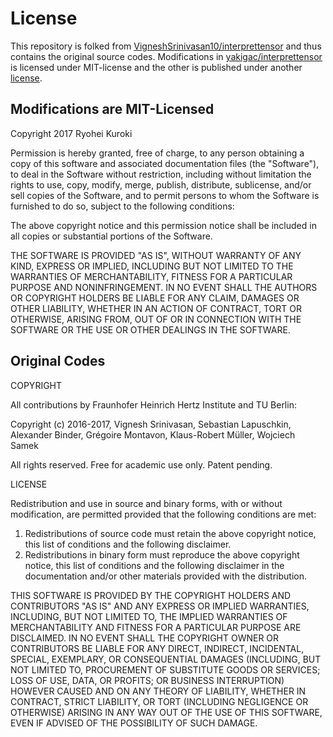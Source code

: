 # License
This repository is folked from [VigneshSrinivasan10/interprettensor](https://github.com/VigneshSrinivasan10/interprettensor) and thus contains the original source codes. Modifications in [yakigac/interprettensor](https://github.com/yakigac/interprettensor) is licensed under MIT-license and the other is published under another [license](https://github.com/VigneshSrinivasan10/interprettensor/blob/master/LICENSE).

## Modifications are MIT-Licensed
Copyright 2017 Ryohei Kuroki

Permission is hereby granted, free of charge, to any person obtaining a copy of this software and associated documentation files (the "Software"), to deal in the Software without restriction, including without limitation the rights to use, copy, modify, merge, publish, distribute, sublicense, and/or sell copies of the Software, and to permit persons to whom the Software is furnished to do so, subject to the following conditions:

The above copyright notice and this permission notice shall be included in all copies or substantial portions of the Software.

THE SOFTWARE IS PROVIDED "AS IS", WITHOUT WARRANTY OF ANY KIND, EXPRESS OR IMPLIED, INCLUDING BUT NOT LIMITED TO THE WARRANTIES OF MERCHANTABILITY, FITNESS FOR A PARTICULAR PURPOSE AND NONINFRINGEMENT. IN NO EVENT SHALL THE AUTHORS OR COPYRIGHT HOLDERS BE LIABLE FOR ANY CLAIM, DAMAGES OR OTHER LIABILITY, WHETHER IN AN ACTION OF CONTRACT, TORT OR OTHERWISE, ARISING FROM, OUT OF OR IN CONNECTION WITH THE SOFTWARE OR THE USE OR OTHER DEALINGS IN THE SOFTWARE.


## Original Codes
COPYRIGHT

All contributions by Fraunhofer Heinrich Hertz Institute and TU Berlin:

Copyright (c) 2016-2017, Vignesh Srinivasan, Sebastian Lapuschkin, Alexander Binder, Grégoire Montavon, Klaus-Robert Müller, Wojciech Samek

All rights reserved. Free for academic use only. Patent pending. 


LICENSE

Redistribution and use in source and binary forms, with or without
modification, are permitted provided that the following conditions are met:

1. Redistributions of source code must retain the above copyright notice, this
   list of conditions and the following disclaimer.
2. Redistributions in binary form must reproduce the above copyright notice,
   this list of conditions and the following disclaimer in the documentation
   and/or other materials provided with the distribution.

THIS SOFTWARE IS PROVIDED BY THE COPYRIGHT HOLDERS AND CONTRIBUTORS "AS IS" AND
ANY EXPRESS OR IMPLIED WARRANTIES, INCLUDING, BUT NOT LIMITED TO, THE IMPLIED
WARRANTIES OF MERCHANTABILITY AND FITNESS FOR A PARTICULAR PURPOSE ARE
DISCLAIMED. IN NO EVENT SHALL THE COPYRIGHT OWNER OR CONTRIBUTORS BE LIABLE FOR
ANY DIRECT, INDIRECT, INCIDENTAL, SPECIAL, EXEMPLARY, OR CONSEQUENTIAL DAMAGES
(INCLUDING, BUT NOT LIMITED TO, PROCUREMENT OF SUBSTITUTE GOODS OR SERVICES;
LOSS OF USE, DATA, OR PROFITS; OR BUSINESS INTERRUPTION) HOWEVER CAUSED AND
ON ANY THEORY OF LIABILITY, WHETHER IN CONTRACT, STRICT LIABILITY, OR TORT
(INCLUDING NEGLIGENCE OR OTHERWISE) ARISING IN ANY WAY OUT OF THE USE OF THIS
SOFTWARE, EVEN IF ADVISED OF THE POSSIBILITY OF SUCH DAMAGE.
